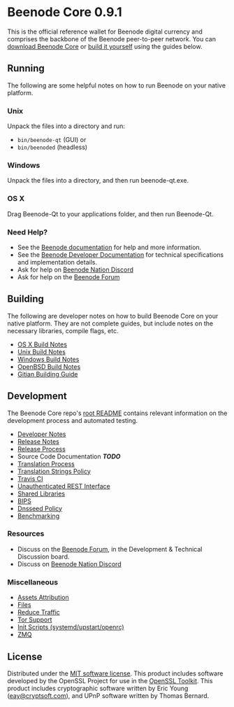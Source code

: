 Beenode Core 0.9.1
=====================

This is the official reference wallet for Beenode digital currency and comprises the backbone of the Beenode peer-to-peer network. You can [download Beenode Core](https://www.beenode.org/downloads/) or [build it yourself](#building) using the guides below.

Running
---------------------
The following are some helpful notes on how to run Beenode on your native platform.

### Unix

Unpack the files into a directory and run:

- `bin/beenode-qt` (GUI) or
- `bin/beenoded` (headless)

### Windows

Unpack the files into a directory, and then run beenode-qt.exe.

### OS X

Drag Beenode-Qt to your applications folder, and then run Beenode-Qt.

### Need Help?

* See the [Beenode documentation](https://docs.beenode.org)
for help and more information.
* See the [Beenode Developer Documentation](https://beenode-docs.github.io/) 
for technical specifications and implementation details.
* Ask for help on [Beenode Nation Discord](http://beenodechat.org)
* Ask for help on the [Beenode Forum](https://beenode.org/forum)

Building
---------------------
The following are developer notes on how to build Beenode Core on your native platform. They are not complete guides, but include notes on the necessary libraries, compile flags, etc.

- [OS X Build Notes](build-osx.md)
- [Unix Build Notes](build-unix.md)
- [Windows Build Notes](build-windows.md)
- [OpenBSD Build Notes](build-openbsd.md)
- [Gitian Building Guide](gitian-building.md)

Development
---------------------
The Beenode Core repo's [root README](/README.md) contains relevant information on the development process and automated testing.

- [Developer Notes](developer-notes.md)
- [Release Notes](release-notes.md)
- [Release Process](release-process.md)
- Source Code Documentation ***TODO***
- [Translation Process](translation_process.md)
- [Translation Strings Policy](translation_strings_policy.md)
- [Travis CI](travis-ci.md)
- [Unauthenticated REST Interface](REST-interface.md)
- [Shared Libraries](shared-libraries.md)
- [BIPS](bips.md)
- [Dnsseed Policy](dnsseed-policy.md)
- [Benchmarking](benchmarking.md)

### Resources
* Discuss on the [Beenode Forum](https://beenode.org/forum), in the Development & Technical Discussion board.
* Discuss on [Beenode Nation Discord](http://beenodechat.org)

### Miscellaneous
- [Assets Attribution](assets-attribution.md)
- [Files](files.md)
- [Reduce Traffic](reduce-traffic.md)
- [Tor Support](tor.md)
- [Init Scripts (systemd/upstart/openrc)](init.md)
- [ZMQ](zmq.md)

License
---------------------
Distributed under the [MIT software license](/COPYING).
This product includes software developed by the OpenSSL Project for use in the [OpenSSL Toolkit](https://www.openssl.org/). This product includes
cryptographic software written by Eric Young ([eay@cryptsoft.com](mailto:eay@cryptsoft.com)), and UPnP software written by Thomas Bernard.
